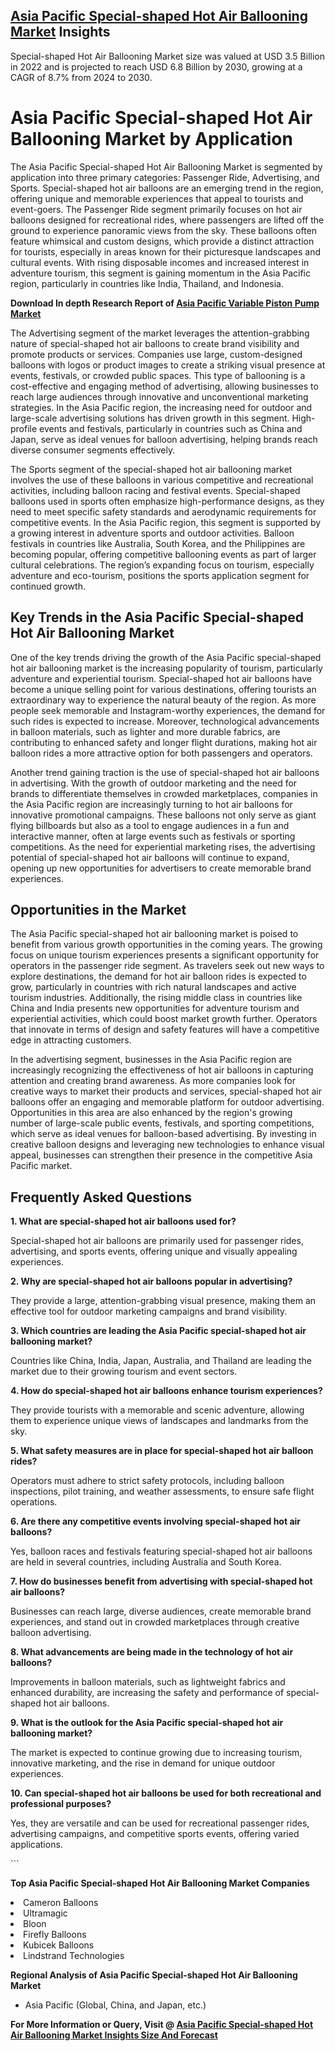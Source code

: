 <h2><a href="https://www.verifiedmarketreports.com/download-sample/?rid=105174&amp;utm_source=Github-Feb&amp;utm_medium=225" target="_blank">Asia Pacific Special-shaped Hot Air Ballooning Market</a> Insights</h2><p>Special-shaped Hot Air Ballooning Market size was valued at USD 3.5 Billion in 2022 and is projected to reach USD 6.8 Billion by 2030, growing at a CAGR of 8.7% from 2024 to 2030.</p><p><h1>Asia Pacific Special-shaped Hot Air Ballooning Market by Application</h1> <p>The Asia Pacific Special-shaped Hot Air Ballooning Market is segmented by application into three primary categories: Passenger Ride, Advertising, and Sports. Special-shaped hot air balloons are an emerging trend in the region, offering unique and memorable experiences that appeal to tourists and event-goers. The Passenger Ride segment primarily focuses on hot air balloons designed for recreational rides, where passengers are lifted off the ground to experience panoramic views from the sky. These balloons often feature whimsical and custom designs, which provide a distinct attraction for tourists, especially in areas known for their picturesque landscapes and cultural events. With rising disposable incomes and increased interest in adventure tourism, this segment is gaining momentum in the Asia Pacific region, particularly in countries like India, Thailand, and Indonesia. <p><strong>Download In depth Research Report of <a href="https://www.verifiedmarketreports.com/download-sample/?rid=236118&amp;utm_source=Pulse-Dec&amp;utm_medium=225" target="_blank">Asia Pacific Variable Piston Pump Market</a></strong></p></p> <p>The Advertising segment of the market leverages the attention-grabbing nature of special-shaped hot air balloons to create brand visibility and promote products or services. Companies use large, custom-designed balloons with logos or product images to create a striking visual presence at events, festivals, or crowded public spaces. This type of ballooning is a cost-effective and engaging method of advertising, allowing businesses to reach large audiences through innovative and unconventional marketing strategies. In the Asia Pacific region, the increasing need for outdoor and large-scale advertising solutions has driven growth in this segment. High-profile events and festivals, particularly in countries such as China and Japan, serve as ideal venues for balloon advertising, helping brands reach diverse consumer segments effectively. <p>The Sports segment of the special-shaped hot air ballooning market involves the use of these balloons in various competitive and recreational activities, including balloon racing and festival events. Special-shaped balloons used in sports often emphasize high-performance designs, as they need to meet specific safety standards and aerodynamic requirements for competitive events. In the Asia Pacific region, this segment is supported by a growing interest in adventure sports and outdoor activities. Balloon festivals in countries like Australia, South Korea, and the Philippines are becoming popular, offering competitive ballooning events as part of larger cultural celebrations. The region’s expanding focus on tourism, especially adventure and eco-tourism, positions the sports application segment for continued growth. <h2>Key Trends in the Asia Pacific Special-shaped Hot Air Ballooning Market</h2> <p>One of the key trends driving the growth of the Asia Pacific special-shaped hot air ballooning market is the increasing popularity of tourism, particularly adventure and experiential tourism. Special-shaped hot air balloons have become a unique selling point for various destinations, offering tourists an extraordinary way to experience the natural beauty of the region. As more people seek memorable and Instagram-worthy experiences, the demand for such rides is expected to increase. Moreover, technological advancements in balloon materials, such as lighter and more durable fabrics, are contributing to enhanced safety and longer flight durations, making hot air balloon rides a more attractive option for both passengers and operators. <p>Another trend gaining traction is the use of special-shaped hot air balloons in advertising. With the growth of outdoor marketing and the need for brands to differentiate themselves in crowded marketplaces, companies in the Asia Pacific region are increasingly turning to hot air balloons for innovative promotional campaigns. These balloons not only serve as giant flying billboards but also as a tool to engage audiences in a fun and interactive manner, often at large events such as festivals or sporting competitions. As the need for experiential marketing rises, the advertising potential of special-shaped hot air balloons will continue to expand, opening up new opportunities for advertisers to create memorable brand experiences. <h2>Opportunities in the Market</h2> <p>The Asia Pacific special-shaped hot air ballooning market is poised to benefit from various growth opportunities in the coming years. The growing focus on unique tourism experiences presents a significant opportunity for operators in the passenger ride segment. As travelers seek out new ways to explore destinations, the demand for hot air balloon rides is expected to grow, particularly in countries with rich natural landscapes and active tourism industries. Additionally, the rising middle class in countries like China and India presents new opportunities for adventure tourism and experiential activities, which could boost market growth further. Operators that innovate in terms of design and safety features will have a competitive edge in attracting customers. <p>In the advertising segment, businesses in the Asia Pacific region are increasingly recognizing the effectiveness of hot air balloons in capturing attention and creating brand awareness. As more companies look for creative ways to market their products and services, special-shaped hot air balloons offer an engaging and memorable platform for outdoor advertising. Opportunities in this area are also enhanced by the region's growing number of large-scale public events, festivals, and sporting competitions, which serve as ideal venues for balloon-based advertising. By investing in creative balloon designs and leveraging new technologies to enhance visual appeal, businesses can strengthen their presence in the competitive Asia Pacific market. <h2>Frequently Asked Questions</h2> <p><b>1. What are special-shaped hot air balloons used for?</b></p> <p>Special-shaped hot air balloons are primarily used for passenger rides, advertising, and sports events, offering unique and visually appealing experiences.</p> <p><b>2. Why are special-shaped hot air balloons popular in advertising?</b></p> <p>They provide a large, attention-grabbing visual presence, making them an effective tool for outdoor marketing campaigns and brand visibility.</p> <p><b>3. Which countries are leading the Asia Pacific special-shaped hot air ballooning market?</b></p> <p>Countries like China, India, Japan, Australia, and Thailand are leading the market due to their growing tourism and event sectors.</p> <p><b>4. How do special-shaped hot air balloons enhance tourism experiences?</b></p> <p>They provide tourists with a memorable and scenic adventure, allowing them to experience unique views of landscapes and landmarks from the sky.</p> <p><b>5. What safety measures are in place for special-shaped hot air balloon rides?</b></p> <p>Operators must adhere to strict safety protocols, including balloon inspections, pilot training, and weather assessments, to ensure safe flight operations.</p> <p><b>6. Are there any competitive events involving special-shaped hot air balloons?</b></p> <p>Yes, balloon races and festivals featuring special-shaped hot air balloons are held in several countries, including Australia and South Korea.</p> <p><b>7. How do businesses benefit from advertising with special-shaped hot air balloons?</b></p> <p>Businesses can reach large, diverse audiences, create memorable brand experiences, and stand out in crowded marketplaces through creative balloon advertising.</p> <p><b>8. What advancements are being made in the technology of hot air balloons?</b></p> <p>Improvements in balloon materials, such as lightweight fabrics and enhanced durability, are increasing the safety and performance of special-shaped hot air balloons.</p> <p><b>9. What is the outlook for the Asia Pacific special-shaped hot air ballooning market?</b></p> <p>The market is expected to continue growing due to increasing tourism, innovative marketing, and the rise in demand for unique outdoor experiences.</p> <p><b>10. Can special-shaped hot air balloons be used for both recreational and professional purposes?</b></p> <p>Yes, they are versatile and can be used for recreational passenger rides, advertising campaigns, and competitive sports events, offering varied applications.</p> ```</p><p><strong>Top Asia Pacific Special-shaped Hot Air Ballooning Market Companies</strong></p><div data-test-id=""><p><li>Cameron Balloons</li><li> Ultramagic</li><li> Bloon</li><li> Firefly Balloons</li><li> Kubicek Balloons</li><li> Lindstrand Technologies</li></p><div><strong>Regional Analysis of&nbsp;Asia Pacific Special-shaped Hot Air Ballooning Market</strong></div><ul><li dir="ltr"><p dir="ltr">Asia Pacific (Global, China, and Japan, etc.)</p></li></ul><p><strong>For More Information or Query, Visit @&nbsp;</strong><strong><a href="https://www.verifiedmarketreports.com/product/global-special-shaped-hot-air-ballooning-market-growth-2019-2024/?utm_source=Github-Feb&amp;utm_medium=225" target="_blank">Asia Pacific Special-shaped Hot Air Ballooning Market Insights Size And Forecast</a></strong></p></div><h2>&nbsp;</h2><div data-test-id="">&nbsp;</div>
